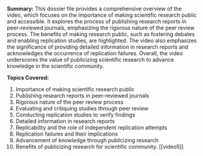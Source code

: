 **Summary:**
This dossier file provides a comprehensive overview of the video, which focuses on the importance of making scientific research public and accessible. It explores the process of publishing research reports in peer-reviewed journals, emphasizing the rigorous nature of the peer review process. The benefits of making research public, such as fostering debates and enabling replication studies, are highlighted. The video also emphasizes the significance of providing detailed information in research reports and acknowledges the occurrence of replication failures. Overall, the video underscores the value of publicizing scientific research to advance knowledge in the scientific community.

**Topics Covered:**
1. Importance of making scientific research public
2. Publishing research reports in peer-reviewed journals
3. Rigorous nature of the peer review process
4. Evaluating and critiquing studies through peer review
5. Conducting replication studies to verify findings
6. Detailed information in research reports
7. Replicability and the role of independent replication attempts
8. Replication failures and their implications
9. Advancement of knowledge through publicizing research
10. Benefits of publicizing research for scientific community.
[[video5]]